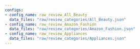 ```yaml
---
configs:
- config_name: raw_review_All_Beauty
  data_files: "raw/review_categories/All_Beauty.json"
- config_name: raw_review_Amazon_Fashion
  data_files: "raw/review_categories/Amazon_Fashion.json"
- config_name: raw_review_Appliances
  data_files: "raw/review_categories/Appliances.json"
---
```

